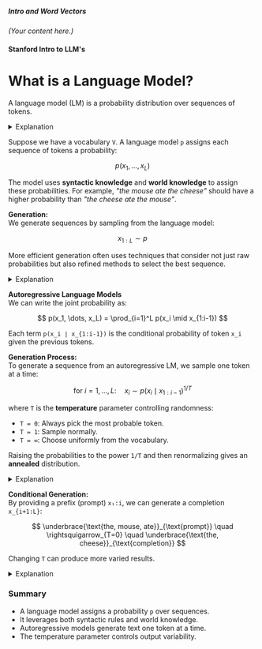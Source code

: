 ##### Intro and Word Vectors

*(Your content here.)*

#### Stanford Intro to LLM's

# What is a Language Model?

A language model (LM) is a probability distribution over sequences of tokens.

<details>
  <summary>Explanation</summary>

  Consider a vocabulary `V` of tokens. A language model `p` assigns a probability (between 0 and 1) to each sequence of tokens `x₁, …, x_L ∈ V`, denoted as:

  $$ p(x_1, \dots, x_L) $$

  This probability indicates how "good" or likely a sequence is. For example, if  
  `V = {ate, ball, cheese, mouse, the}`, then the LM might assign:
  
  $$ p(\{the\}, \{mouse\}, \{ate\}, \{the\}, \{cheese\}) = 0.02 $$
  
  and so on.
</details>

Suppose we have a vocabulary `V`. A language model `p` assigns each sequence of tokens a probability:

$$ p(x_1, \dots, x_L) $$

The model uses **syntactic knowledge** and **world knowledge** to assign these probabilities. For example, *"the mouse ate the cheese"* should have a higher probability than *"the cheese ate the mouse"*.

**Generation:**  
We generate sequences by sampling from the language model:

$$ x_{1:L} \sim p $$

More efficient generation often uses techniques that consider not just raw probabilities but also refined methods to select the best sequence.

<details>
  <summary>Explanation</summary>

  In other words, even though every permutation has a probability, we usually want the best sequence—not just any high-probability sequence. This is achieved using advanced sampling techniques.
</details>

**Autoregressive Language Models**  
We can write the joint probability as:

$$
p(x_1, \dots, x_L) = \prod_{i=1}^L p(x_i \mid x_{1:i-1})
$$

Each term `p(x_i ∣ x_{1:i-1})` is the conditional probability of token `x_i` given the previous tokens.

**Generation Process:**  
To generate a sequence from an autoregressive LM, we sample one token at a time:

$$
\text{for } i = 1, \dots, L: \quad x_i \sim p(x_i \mid x_{1:i-1})^{1/T}
$$

where `T` is the **temperature** parameter controlling randomness:
- `T = 0`: Always pick the most probable token.
- `T = 1`: Sample normally.
- `T = ∞`: Choose uniformly from the vocabulary.

Raising the probabilities to the power `1/T` and then renormalizing gives an **annealed** distribution.

<details>
  <summary>Explanation</summary>

  Adjusting `T` softens or sharpens the peaks in the probability distribution, influencing the diversity of the generated text.
</details>

**Conditional Generation:**  
By providing a prefix (prompt) `x₁:i`, we can generate a completion `x_{i+1:L}`:

$$
\underbrace{\text{the, mouse, ate}}_{\text{prompt}} \quad \rightsquigarrow_{T=0} \quad \underbrace{\text{the, cheese}}_{\text{completion}}
$$

Changing `T` can produce more varied results.

<details>
  <summary>Explanation</summary>

  In summary, using a temperature `T` lets you control how diverse or predictable the output of your language model is.
</details>

### Summary

- A language model assigns a probability `p` over sequences.
- It leverages both syntactic rules and world knowledge.
- Autoregressive models generate text one token at a time.
- The temperature parameter controls output variability.
